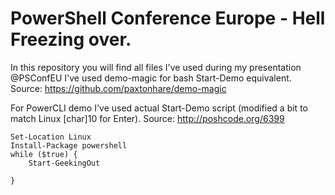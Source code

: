 # PowerShell Conference Europe - Hell Freezing over.
In this repository you will find all files I've used during my presentation @PSConfEU
I've used demo-magic for bash Start-Demo equivalent.
Source: https://github.com/paxtonhare/demo-magic

For PowerCLI demo I've used actual Start-Demo script (modified a bit to match Linux [char]10 for Enter).
Source: http://poshcode.org/6399

```
Set-Location Linux
Install-Package powershell
while ($true) {
    Start-GeekingOut

}
```
